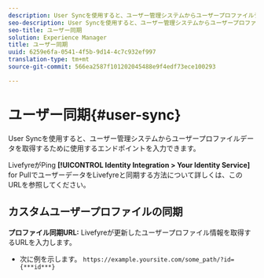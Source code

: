 ```yaml
---
description: User Syncを使用すると、ユーザー管理システムからユーザープロファイルデータを取得するために使用するエンドポイントを入力できます。
seo-description: User Syncを使用すると、ユーザー管理システムからユーザープロファイルデータを取得するために使用するエンドポイントを入力できます。
seo-title: ユーザー同期
solution: Experience Manager
title: ユーザー同期
uuid: 6259e6fa-0541-4f5b-9d14-4c7c932ef997
translation-type: tm+mt
source-git-commit: 566ea2587f101202045488e9f4edf73ece100293

---
```



# ユーザー同期{#user-sync}

User Syncを使用すると、ユーザー管理システムからユーザープロファイルデータを取得するために使用するエンドポイントを入力できます。

LivefyreがPing **[!UICONTROL Identity Integration > Your Identity Service]** for PullでユーザーデータをLivefyreと同期する方法について詳しくは、このURLを参照してください。

## カスタムユーザープロファイルの同期

**プロファイル同期URL:** Livefyreが更新したユーザープロファイル情報を取得するURLを入力します。
* 次に例を示します。 `https://example.yoursite.com/some_path/?id={***id***}`

